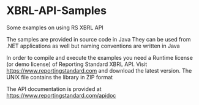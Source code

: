# XBRL-API-Samples
Some examples on using RS XBRL API

The samples are provided in source code in Java
They can be used from .NET applications as well but naming conventions are written in Java

In order to compile and execute the examples you need a Runtime license (or demo license) of
Reporting Standard XBRL API. Visit https://www.reportingstandard.com and download the latest
version. The UNIX file contains the library in ZIP format

The API documentation is provided at https://www.reportingstandard.com/apidoc
